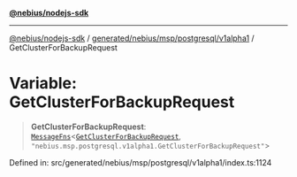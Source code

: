 [**@nebius/nodejs-sdk**](../../../../../../README.md)

---

[@nebius/nodejs-sdk](../../../../../../README.md) / [generated/nebius/msp/postgresql/v1alpha1](../README.md) / GetClusterForBackupRequest

# Variable: GetClusterForBackupRequest

> **GetClusterForBackupRequest**: [`MessageFns`](../../../../../../runtime/protos/core/interfaces/MessageFns.md)\<[`GetClusterForBackupRequest`](../interfaces/GetClusterForBackupRequest.md), `"nebius.msp.postgresql.v1alpha1.GetClusterForBackupRequest"`\>

Defined in: src/generated/nebius/msp/postgresql/v1alpha1/index.ts:1124
